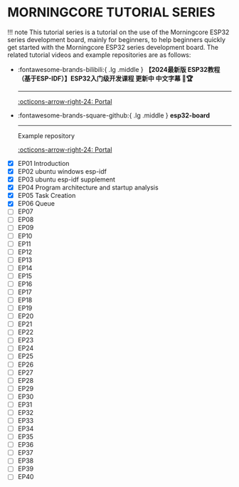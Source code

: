 # MORNINGCORE TUTORIAL SERIES

!!! note
    This tutorial series is a tutorial on the use of the Morningcore ESP32 series development board, mainly for beginners, to help beginners quickly get started with the Morningcore ESP32 series development board. The related tutorial videos and example repositories are as follows:

<div class="grid cards" markdown>

-   :fontawesome-brands-bilibili:{ .lg .middle } __【2024最新版 ESP32教程（基于ESP-IDF）】ESP32入门级开发课程 更新中 中文字幕 🎯🏆__

    ---

    [:octicons-arrow-right-24: <a href="https://www.bilibili.com/video/BV1eRg7exEcT/?spm_id_from=333.788.recommend_more_video.0&vd_source=5a427660f0337fedc22d4803661d493f" target="_blank"> Portal </a>](#)

-   :fontawesome-brands-square-github:{ .lg .middle } __esp32-board__

    ---

    Example repository

    [:octicons-arrow-right-24: <a href="https://gitee.com/vi-iot/esp32-board.git" target="_blank"> Portal </a>](#)

</div>

- [x] EP01 Introduction
- [x] EP02 ubuntu windows esp-idf
- [x] EP03 ubuntu esp-idf supplement
- [x] EP04 Program architecture and startup analysis
- [x] EP05 Task Creation
- [x] EP06 Queue
- [ ] EP07
- [ ] EP08
- [ ] EP09
- [ ] EP10
- [ ] EP11
- [ ] EP12
- [ ] EP13
- [ ] EP14
- [ ] EP15
- [ ] EP16
- [ ] EP17
- [ ] EP18
- [ ] EP19
- [ ] EP20
- [ ] EP21
- [ ] EP22
- [ ] EP23
- [ ] EP24
- [ ] EP25
- [ ] EP26
- [ ] EP27
- [ ] EP28
- [ ] EP29
- [ ] EP30
- [ ] EP31
- [ ] EP32
- [ ] EP33
- [ ] EP34
- [ ] EP35
- [ ] EP36
- [ ] EP37
- [ ] EP38
- [ ] EP39
- [ ] EP40